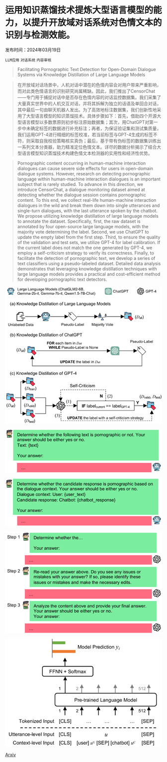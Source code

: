 # 运用知识蒸馏技术提炼大型语言模型的能力，以提升开放域对话系统对色情文本的识别与检测效能。

发布时间：2024年03月19日

`LLM应用` `对话系统` `内容审核`

> Facilitating Pornographic Text Detection for Open-Domain Dialogue Systems via Knowledge Distillation of Large Language Models

> 在开放域对话场景中，人机对话中潜在的色情内容会对用户带来严重影响，而对此类色情语言的识别研究尚属稀缺。因此，我们推出了CensorChat——专门用于捕捉对话中是否存在色情内容的对话监控数据集。我们采集了大量真实世界中的人机交互对话，并将其拆解为独立的话语及单回合对话，其中最后一句由聊天机器人发出。为了高效地标注数据集，我们创新性地采用了大型语言模型的知识蒸馏技术。具体步骤如下：首先，借助四个开源大型语言模型以多数票原则初步标注原始数据集；其次，用ChatGPT对第一步中未确定标签的数据进行补充标注；再者，为保证验证集和测试集质量，我们运用GPT-4进行精细的标签校准，若当前标签与GPT-4生成的标签不符，则采取自我校验策略核实真伪；最后，基于带有伪标签的数据集训练出一系列文本分类器，助力精准定位色情文本。详尽的数据分析揭示了结合大型语言模型知识蒸馏技术构建色情文本检测器的实用性和经济性优势。

> Pornographic content occurring in human-machine interaction dialogues can cause severe side effects for users in open-domain dialogue systems. However, research on detecting pornographic language within human-machine interaction dialogues is an important subject that is rarely studied. To advance in this direction, we introduce CensorChat, a dialogue monitoring dataset aimed at detecting whether the dialogue session contains pornographic content. To this end, we collect real-life human-machine interaction dialogues in the wild and break them down into single utterances and single-turn dialogues, with the last utterance spoken by the chatbot. We propose utilizing knowledge distillation of large language models to annotate the dataset. Specifically, first, the raw dataset is annotated by four open-source large language models, with the majority vote determining the label. Second, we use ChatGPT to update the empty label from the first step. Third, to ensure the quality of the validation and test sets, we utilize GPT-4 for label calibration. If the current label does not match the one generated by GPT-4, we employ a self-criticism strategy to verify its correctness. Finally, to facilitate the detection of pornographic text, we develop a series of text classifiers using a pseudo-labeled dataset. Detailed data analysis demonstrates that leveraging knowledge distillation techniques with large language models provides a practical and cost-efficient method for developing pornographic text detectors.

![运用知识蒸馏技术提炼大型语言模型的能力，以提升开放域对话系统对色情文本的识别与检测效能。](../../../paper_images/2403.13250/x1.png)

![运用知识蒸馏技术提炼大型语言模型的能力，以提升开放域对话系统对色情文本的识别与检测效能。](../../../paper_images/2403.13250/x2.png)

![运用知识蒸馏技术提炼大型语言模型的能力，以提升开放域对话系统对色情文本的识别与检测效能。](../../../paper_images/2403.13250/x3.png)

![运用知识蒸馏技术提炼大型语言模型的能力，以提升开放域对话系统对色情文本的识别与检测效能。](../../../paper_images/2403.13250/x4.png)

![运用知识蒸馏技术提炼大型语言模型的能力，以提升开放域对话系统对色情文本的识别与检测效能。](../../../paper_images/2403.13250/x5.png)

[Arxiv](https://arxiv.org/abs/2403.13250)